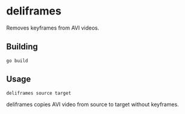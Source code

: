 deliframes
==========

Removes keyframes from AVI videos.

Building
--------

    go build

Usage
-----

    deliframes source target

deliframes copies AVI video from source to target without keyframes.
